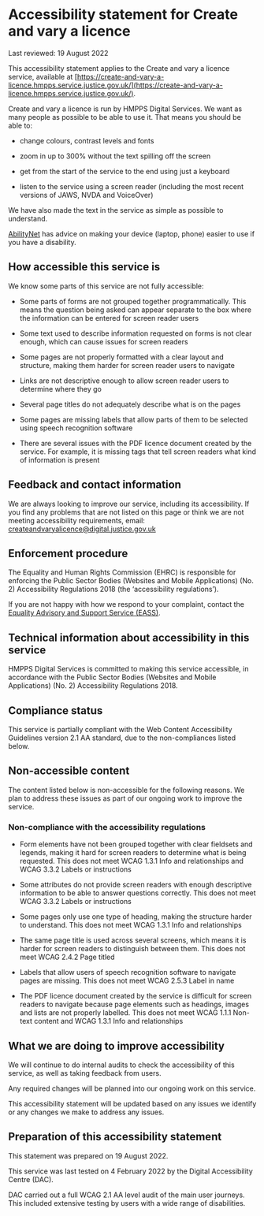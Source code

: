 # Accessibility statement for Create and vary a licence

Last reviewed: 19 August 2022

This accessibility statement applies to the Create and vary a licence service, available at [https://create-and-vary-a-licence.hmpps.service.justice.gov.uk/](https://create-and-vary-a-licence.hmpps.service.justice.gov.uk/).

Create and vary a licence is run by HMPPS Digital Services. We want as many people as possible to be able to use it. That means you should be able to:

- change colours, contrast levels and fonts

- zoom in up to 300% without the text spilling off the screen

- get from the start of the service to the end using just a keyboard

- listen to the service using a screen reader (including the most recent versions of JAWS, NVDA and VoiceOver)

We have also made the text in the service as simple as possible to understand.

[AbilityNet](https://abilitynet.org.uk/) has advice on making your device (laptop, phone) easier to use if you have a disability.

## How accessible this service is

We know some parts of this service are not fully accessible:

- Some parts of forms are not grouped together programmatically. This means the question being asked can appear separate to the box where the information can be entered for screen reader users

- Some text used to describe information requested on forms is not clear enough, which can cause issues for screen readers

- Some pages are not properly formatted with a clear layout and structure, making them harder for screen reader users to navigate

- Links are not descriptive enough to allow screen reader users to determine where they go

- Several page titles do not adequately describe what is on the pages

- Some pages are missing labels that allow parts of them to be selected using speech recognition software

- There are several issues with the PDF licence document created by the service. For example, it is missing tags that tell screen readers what kind of information is present

## Feedback and contact information

We are always looking to improve our service, including its accessibility. If you find any problems that are not listed on this page or think we are not meeting accessibility requirements, email: [createandvaryalicence@digital.justice.gov.uk](mailto:createandvaryalicence@digital.justice.gov.uk)

## Enforcement procedure

The Equality and Human Rights Commission (EHRC) is responsible for enforcing the Public Sector Bodies (Websites and Mobile Applications) (No. 2) Accessibility Regulations 2018 (the ‘accessibility regulations’).

If you are not happy with how we respond to your complaint, contact the [Equality Advisory and Support Service (EASS)](https://www.equalityadvisoryservice.com/).

## Technical information about accessibility in this service

HMPPS Digital Services is committed to making this service accessible, in accordance with the Public Sector Bodies (Websites and Mobile Applications) (No. 2) Accessibility Regulations 2018.

## Compliance status

This service is partially compliant with the Web Content Accessibility Guidelines version 2.1 AA standard, due to the non-compliances listed below.

## Non-accessible content

The content listed below is non-accessible for the following reasons. We plan to address these issues as part of our ongoing work to improve the service.

### Non-compliance with the accessibility regulations

- Form elements have not been grouped together with clear fieldsets and legends, making it hard for screen readers to determine what is being requested. This does not meet WCAG 1.3.1 Info and relationships and WCAG 3.3.2 Labels or instructions

- Some attributes do not provide screen readers with enough descriptive information to be able to answer questions correctly. This does not meet WCAG 3.3.2 Labels or instructions

- Some pages only use one type of heading, making the structure harder to understand. This does not meet WCAG 1.3.1 Info and relationships

- The same page title is used across several screens, which means it is harder for screen readers to distinguish between them. This does not meet WCAG 2.4.2 Page titled

- Labels that allow users of speech recognition software to navigate pages are missing. This does not meet WCAG 2.5.3 Label in name

- The PDF licence document created by the service is difficult for screen readers to navigate because page elements such as headings, images and lists are not properly labelled. This does not meet WCAG 1.1.1 Non-text content and WCAG 1.3.1 Info and relationships

## What we are doing to improve accessibility

We will continue to do internal audits to check the accessibility of this service, as well as taking feedback from users.

Any required changes will be planned into our ongoing work on this service.

This accessibility statement will be updated based on any issues we identify or any changes we make to address any issues.

## Preparation of this accessibility statement

This statement was prepared on 19 August 2022.

This service was last tested on 4 February 2022 by the Digital Accessibility Centre (DAC).

DAC carried out a full WCAG 2.1 AA level audit of the main user journeys. This included extensive testing by users with a wide range of disabilities.